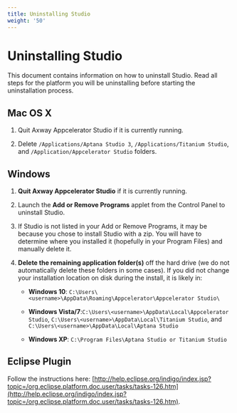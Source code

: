 ```yaml
---
title: Uninstalling Studio
weight: '50'
---
```


# Uninstalling Studio

This document contains information on how to uninstall Studio. Read all steps for the platform you will be uninstalling before starting the uninstallation process.

## Mac OS X

1. Quit Axway Appcelerator Studio if it is currently running.

2. Delete `/Applications/Aptana Studio 3`, `/Applications/Titanium Studio`, and `/Application/Appcelerator Studio` folders.

## Windows

1. **Quit Axway Appcelerator Studio** if it is currently running.

2. Launch the **Add or Remove Programs** applet from the Control Panel to uninstall Studio.

3. If Studio is not listed in your Add or Remove Programs, it may be because you chose to install Studio with a zip. You will have to determine where you installed it (hopefully in your Program Files) and manually delete it.

4. **Delete the remaining application folder(s)** off the hard drive (we do not automatically delete these folders in some cases). If you did not change your installation location on disk during the install, it is likely in:

    * **Windows 10**: `C:\Users\<username>\AppData\Roaming\Appcelerator\Appcelerator Studio\`

    * **Windows Vista/7**:`C:\Users\<username>\AppData\Local\Appcelerator Studio`, `C:\Users\<username>\AppData\Local\Titanium Studio`, and `C:\Users\<username>\AppData\Local\Aptana Studio`

    * **Windows XP**: `C:\Program Files\Aptana Studio or Titanium Studio`

## Eclipse Plugin

Follow the instructions here: [http://help.eclipse.org/indigo/index.jsp?topic=/org.eclipse.platform.doc.user/tasks/tasks-126.htm](http://help.eclipse.org/indigo/index.jsp?topic=/org.eclipse.platform.doc.user/tasks/tasks-126.htm).
